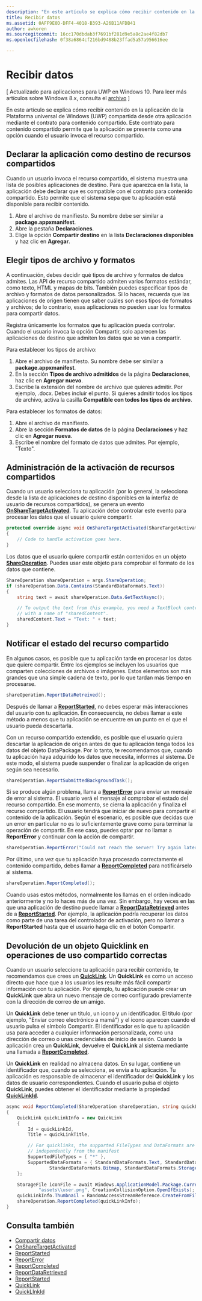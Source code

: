 ```yaml
---
description: "En este artículo se explica cómo recibir contenido en la aplicación de la Plataforma universal de Windows (UWP) compartida desde otra aplicación mediante el contrato para contenido compartido. Este contrato para contenido compartido permite que la aplicación se presente como una opción cuando el usuario invoca el recurso compartido."
title: Recibir datos
ms.assetid: 0AFF9E0D-DFF4-4018-B393-A26B11AFDB41
author: awkoren
ms.sourcegitcommit: 16cc170dbdab3f7691bf281d9e5a8c2ae4f82db7
ms.openlocfilehash: 0f38a6864cf216bd9488b23ffad5a57a956616ee

---
```


# Recibir datos

\[ Actualizado para aplicaciones para UWP en Windows 10. Para leer más artículos sobre Windows 8.x, consulta el [archivo](http://go.microsoft.com/fwlink/p/?linkid=619132) \]


En este artículo se explica cómo recibir contenido en la aplicación de la Plataforma universal de Windows (UWP) compartida desde otra aplicación mediante el contrato para contenido compartido. Este contrato para contenido compartido permite que la aplicación se presente como una opción cuando el usuario invoca el recurso compartido.

## Declarar la aplicación como destino de recursos compartidos

Cuando un usuario invoca el recurso compartido, el sistema muestra una lista de posibles aplicaciones de destino. Para que aparezca en la lista, la aplicación debe declarar que es compatible con el contrato para contenido compartido. Esto permite que el sistema sepa que tu aplicación está disponible para recibir contenido.

1.  Abre el archivo de manifiesto. Su nombre debe ser similar a **package.appxmanifest**.
2.  Abre la pestaña **Declaraciones**.
3.  Elige la opción **Compartir destino** en la lista **Declaraciones disponibles** y haz clic en **Agregar**.

## Elegir tipos de archivo y formatos

A continuación, debes decidir qué tipos de archivo y formatos de datos admites. Las API de recurso compartido admiten varios formatos estándar, como texto, HTML y mapas de bits. También puedes especificar tipos de archivo y formatos de datos personalizados. Si lo haces, recuerda que las aplicaciones de origen tienen que saber cuáles son esos tipos de formatos y archivos; de lo contrario, esas aplicaciones no pueden usar los formatos para compartir datos.

Registra únicamente los formatos que tu aplicación pueda controlar. Cuando el usuario invoca la opción Compartir, solo aparecen las aplicaciones de destino que admiten los datos que se van a compartir.

Para establecer los tipos de archivo:

1.  Abre el archivo de manifiesto. Su nombre debe ser similar a **package.appxmanifest**.
2.  En la sección **Tipos de archivo admitidos** de la página **Declaraciones**, haz clic en **Agregar nuevo**.
3.  Escribe la extensión del nombre de archivo que quieres admitir. Por ejemplo, .docx. Debes incluir el punto. Si quieres admitir todos los tipos de archivo, activa la casilla **Compatible con todos los tipos de archivo**.

Para establecer los formatos de datos:

1.  Abre el archivo de manifiesto.
2.  Abre la sección **Formatos de datos** de la página **Declaraciones** y haz clic en **Agregar nueva**.
3.  Escribe el nombre del formato de datos que admites. Por ejemplo, "Texto".

## Administración de la activación de recursos compartidos

Cuando un usuario selecciona tu aplicación (por lo general, la selecciona desde la lista de aplicaciones de destino disponibles en la interfaz de usuario de recursos compartidos), se genera un evento [**OnShareTargetActivated**](https://msdn.microsoft.com/library/windows/apps/Windows.UI.Xaml.Application.OnShareTargetActivated(Windows.ApplicationModel.Activation.ShareTargetActivatedEventArgs)). Tu aplicación debe controlar este evento para procesar los datos que el usuario quiere compartir.

<!-- For some reason, the snippets in this file are all inline in the WDCML topic. Suggest moving to VS project with rest of snippets. -->
```cs
protected override async void OnShareTargetActivated(ShareTargetActivatedEventArgs args)
{
    // Code to handle activation goes here. 
} 
```

Los datos que el usuario quiere compartir están contenidos en un objeto [**ShareOperation**](https://msdn.microsoft.com/library/windows/apps/Windows.ApplicationModel.DataTransfer.ShareTarget.ShareOperation). Puedes usar este objeto para comprobar el formato de los datos que contiene.

```cs
ShareOperation shareOperation = args.ShareOperation;
if (shareOperation.Data.Contains(StandardDataFormats.Text))
{
    string text = await shareOperation.Data.GetTextAsync();

    // To output the text from this example, you need a TextBlock control
    // with a name of "sharedContent".
    sharedContent.Text = "Text: " + text;
} 
```

## Notificar el estado del recurso compartido

En algunos casos, es posible que tu aplicación tarde en procesar los datos que quiere compartir. Entre los ejemplos se incluyen los usuarios que comparten colecciones de archivos o imágenes. Estos elementos son más grandes que una simple cadena de texto, por lo que tardan más tiempo en procesarse.

```cs
shareOperation.ReportDataRetreived(); 
```

Después de llamar a [**ReportStarted**](https://msdn.microsoft.com/library/windows/apps/Windows.ApplicationModel.DataTransfer.ShareTarget.ShareOperation.ReportStarted), no debes esperar más interacciones del usuario con tu aplicación. En consecuencia, no debes llamar a este método a menos que tu aplicación se encuentre en un punto en el que el usuario pueda descartarla.

Con un recurso compartido extendido, es posible que el usuario quiera descartar la aplicación de origen antes de que tu aplicación tenga todos los datos del objeto DataPackage. Por lo tanto, te recomendamos que, cuando tu aplicación haya adquirido los datos que necesita, informes al sistema. De este modo, el sistema puede suspender o finalizar la aplicación de origen según sea necesario.

```cs
shareOperation.ReportSubmittedBackgroundTask(); 
```

Si se produce algún problema, llama a [**ReportError**](https://msdn.microsoft.com/library/windows/apps/Windows.ApplicationModel.DataTransfer.ShareTarget.ShareOperation.ReportError(System.String)) para enviar un mensaje de error al sistema. El usuario verá el mensaje al comprobar el estado del recurso compartido. En ese momento, se cierra la aplicación y finaliza el recurso compartido. El usuario tendrá que iniciar de nuevo para compartir el contenido de la aplicación. Según el escenario, es posible que decidas que un error en particular no es lo suficientemente grave como para terminar la operación de compartir. En ese caso, puedes optar por no llamar a **ReportError** y continuar con la acción de compartir.

```cs
shareOperation.ReportError("Could not reach the server! Try again later."); 
```

Por último, una vez que tu aplicación haya procesado correctamente el contenido compartido, debes llamar a [**ReportCompleted**](https://msdn.microsoft.com/library/windows/apps/Windows.ApplicationModel.DataTransfer.ShareTarget.ShareOperation.ReportCompleted) para notificárselo al sistema.

```cs
shareOperation.ReportCompleted();
```

Cuando usas estos métodos, normalmente los llamas en el orden indicado anteriormente y no lo haces más de una vez. Sin embargo, hay veces en las que una aplicación de destino puede llamar a [**ReportDataRetrieved**](https://msdn.microsoft.com/library/windows/apps/Windows.ApplicationModel.DataTransfer.ShareTarget.ShareOperation.ReportDataRetrieved) antes de a [**ReportStarted**](https://msdn.microsoft.com/library/windows/apps/Windows.ApplicationModel.DataTransfer.ShareTarget.ShareOperation.ReportStarted). Por ejemplo, la aplicación podría recuperar los datos como parte de una tarea del controlador de activación, pero no llamar a **ReportStarted** hasta que el usuario haga clic en el botón Compartir.

## Devolución de un objeto Quicklink en operaciones de uso compartido correctas

Cuando un usuario seleccione tu aplicación para recibir contenido, te recomendamos que crees un [**QuickLink**](https://msdn.microsoft.com/library/windows/apps/Windows.ApplicationModel.DataTransfer.ShareTarget.QuickLink). Un **QuickLink** es como un acceso directo que hace que a los usuarios les resulte más fácil compartir información con tu aplicación. Por ejemplo, tu aplicación puede crear un **QuickLink** que abra un nuevo mensaje de correo configurado previamente con la dirección de correo de un amigo.

Un **QuickLink** debe tener un título, un icono y un identificador. El título (por ejemplo, "Enviar correo electrónico a mamá") y el icono aparecen cuando el usuario pulsa el símbolo Compartir. El identificador es lo que tu aplicación usa para acceder a cualquier información personalizada, como una dirección de correo o unas credenciales de inicio de sesión. Cuando la aplicación crea un **QuickLink**, devuelve el **QuickLink** al sistema mediante una llamada a [**ReportCompleted**](https://msdn.microsoft.com/library/windows/apps/Windows.ApplicationModel.DataTransfer.ShareTarget.ShareOperation.ReportCompleted).

Un **QuickLink** en realidad no almacena datos. En su lugar, contiene un identificador que, cuando se selecciona, se envía a tu aplicación. Tu aplicación es responsable de almacenar el identificador del **QuickLink** y los datos de usuario correspondientes. Cuando el usuario pulsa el objeto **QuickLink**, puedes obtener el identificador mediante la propiedad [**QuickLinkId**](https://msdn.microsoft.com/library/windows/apps/Windows.ApplicationModel.DataTransfer.ShareTarget.ShareOperation.QuickLinkId).

```cs
async void ReportCompleted(ShareOperation shareOperation, string quickLinkId, string quickLinkTitle)
{
    QuickLink quickLinkInfo = new QuickLink
    {
        Id = quickLinkId,
        Title = quickLinkTitle,

        // For quicklinks, the supported FileTypes and DataFormats are set 
        // independently from the manifest
        SupportedFileTypes = { "*" },
        SupportedDataFormats = { StandardDataFormats.Text, StandardDataFormats.Uri, 
                StandardDataFormats.Bitmap, StandardDataFormats.StorageItems }
    };

    StorageFile iconFile = await Windows.ApplicationModel.Package.Current.InstalledLocation.CreateFileAsync(
            "assets\\user.png", CreationCollisionOption.OpenIfExists);
    quickLinkInfo.Thumbnail = RandomAccessStreamReference.CreateFromFile(iconFile);
    shareOperation.ReportCompleted(quickLinkInfo);
}
```

## Consulta también 

* [Compartir datos](share-data.md)
* [OnShareTargetActivated](https://msdn.microsoft.com/library/windows/apps/windows.ui.xaml.application.onsharetargetactivated.aspx)
* [ReportStarted](https://msdn.microsoft.com/library/windows/apps/windows.applicationmodel.datatransfer.sharetarget.shareoperation.reportstarted.aspx)
* [ReportError](https://msdn.microsoft.com/library/windows/apps/windows.applicationmodel.datatransfer.sharetarget.shareoperation.reporterror.aspx)
* [ReportCompleted](https://msdn.microsoft.com/library/windows/apps/windows.applicationmodel.datatransfer.sharetarget.shareoperation.reportecompleted.aspx)
* [ReportDataRetrieved](https://msdn.microsoft.com/library/windows/apps/windows.applicationmodel.datatransfer.sharetarget.shareoperation.reportdataretrieved.aspx)
* [ReportStarted](https://msdn.microsoft.com/library/windows/apps/windows.applicationmodel.datatransfer.sharetarget.shareoperation.reportstarted.aspx)
* [QuickLink](https://msdn.microsoft.com/library/windows/apps/windows.applicationmodel.datatransfer.sharetarget.quicklink.aspx)
* [QuickLInkId](https://msdn.microsoft.com/library/windows/apps/windows.applicationmodel.datatransfer.sharetarget.quicklink.id.aspx)


<!--HONumber=Jun16_HO3-->


